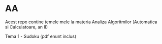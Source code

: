 # AA

Acest repo contine temele mele la materia Analiza Algoritmilor (Automatica si Calculatoare, an II)

Tema 1 - Sudoku (pdf enunt inclus)
